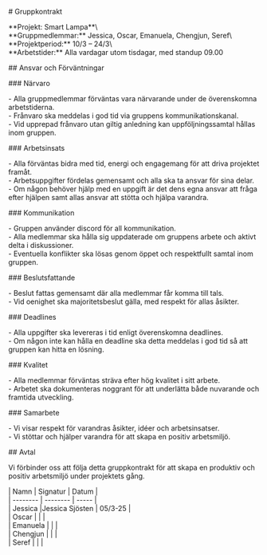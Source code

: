 \# Gruppkontrakt

\*\*Projekt: Smart Lampa\*\*\\  
\*\*Gruppmedlemmar:\*\* Jessica, Oscar, Emanuela, Chengjun, Seref\\  
\*\*Projektperiod:\*\* 10/3 – 24/3\\  
\*\*Arbetstider:\*\* Alla vardagar utom tisdagar, med standup 09.00

\#\# Ansvar och Förväntningar

\#\#\# Närvaro

\- Alla gruppmedlemmar förväntas vara närvarande under de överenskomna arbetstiderna.  
\- Frånvaro ska meddelas i god tid via gruppens kommunikationskanal.  
\- Vid upprepad frånvaro utan giltig anledning kan uppföljningssamtal hållas inom gruppen.

\#\#\# Arbetsinsats

\- Alla förväntas bidra med tid, energi och engagemang för att driva projektet framåt.  
\- Arbetsuppgifter fördelas gemensamt och alla ska ta ansvar för sina delar.  
\- Om någon behöver hjälp med en uppgift är det dens egna ansvar att fråga efter hjälpen samt allas ansvar att stötta och hjälpa varandra.

\#\#\# Kommunikation

\- Gruppen använder discord för all kommunikation.  
\- Alla medlemmar ska hålla sig uppdaterade om gruppens arbete och aktivt delta i diskussioner.  
\- Eventuella konflikter ska lösas genom öppet och respektfullt samtal inom gruppen.

\#\#\# Beslutsfattande

\- Beslut fattas gemensamt där alla medlemmar får komma till tals.  
\- Vid oenighet ska majoritetsbeslut gälla, med respekt för allas åsikter.

\#\#\# Deadlines

\- Alla uppgifter ska levereras i tid enligt överenskomna deadlines.  
\- Om någon inte kan hålla en deadline ska detta meddelas i god tid så att gruppen kan hitta en lösning.

\#\#\# Kvalitet

\- Alla medlemmar förväntas sträva efter hög kvalitet i sitt arbete.  
\- Arbetet ska dokumenteras noggrant för att underlätta både nuvarande och framtida utveckling.

\#\#\# Samarbete

\- Vi visar respekt för varandras åsikter, idéer och arbetsinsatser.  
\- Vi stöttar och hjälper varandra för att skapa en positiv arbetsmiljö.

\#\# Avtal

Vi förbinder oss att följa detta gruppkontrakt för att skapa en produktiv och positiv arbetsmiljö under projektets gång.

| Namn     | Signatur | Datum |  
| \-------- | \-------- | \----- |  
| Jessica  |Jessica Sjösten | 05/3-25 |  
| Oscar    |          |       |  
| Emanuela |          |       |  
| Chengjun |          |       |  
| Seref    |          |       |

